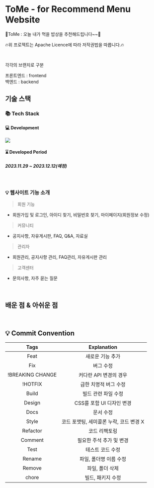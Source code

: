 # ToMe - for Recommend Menu Website
🍚ToMe : 오늘 내가 먹을 밥상을 추천해드립니다~~🍚

🔥위 프로젝트는 Apache Licence에 따라 저작권법을 따릅니다.🔥

<br/>
<p>각각의 브랜치로 구분</p>
프론트엔드 : frontend
<br/>
백엔드 : backend

<p align="center">

<!--
![image](https://github.com/RosieOh/T-sherpa_IntraNet_Pro06/assets/104690434/9e39f9d7-2820-4695-aeeb-edc56891e229)
-->

</p>

## 기술 스택

### 📚 Tech Stack
#### 💻 Development
<img src="https://skillicons.dev/icons?i=java,spring,mysql,javascript,jquery,maven& perline="/>

#### ⌛ Developed Period
##### 2023.11.29 ~ 2023.12.12(예정)


<br>

### 💡 웹사이트 기능 소개
> 회원 기능
- 회원가입 및 로그인, 아이디 찾기, 비밀번호 찾기, 마이페이지(회원정보 수정)

> 커뮤니티
- 공지사항, 자유게시판, FAQ, Q&A, 자료실

> 관리자
- 회원관리, 공지사항 관리, FAQ관리, 자유게시판 관리

> 고객센터
- 문의사항, 자주 묻는 질문

  <br>

## 배운 점 & 아쉬운 점

<p align="justify">

</p>

<br>

## 💡 Commit Convention

|       Tags       |               Explanation               |
| :--------------: | :-------------------------------------: |
|       Feat       |            새로운 기능 추가             |
|       Fix        |                버그 수정                |
| !BREAKING CHANGE |         커다란 API 변경의 경우          |
|     !HOTFIX      |          급한 치명적 버그 수정          |
|      Build       |           빌드 관련 파일 수정           |
|      Design      |        CSS를 포함 UI 디자인 변경        |
|       Docs       |                문서 수정                |
|      Style       | 코드 포맷팅, 세미콜론 누락, 코드 변경 X |
|     Refactor     |              코드 리팩토링              |
|     Comment      |        필요한 주석 추가 및 변경         |
|       Test       |            테스트 코드 수정             |
|      Rename      |         파일, 폴더명 이름 수정          |
|      Remove      |             파일, 폴더 삭제             |
|      chore       |            빌드, 패키지 수정            |
